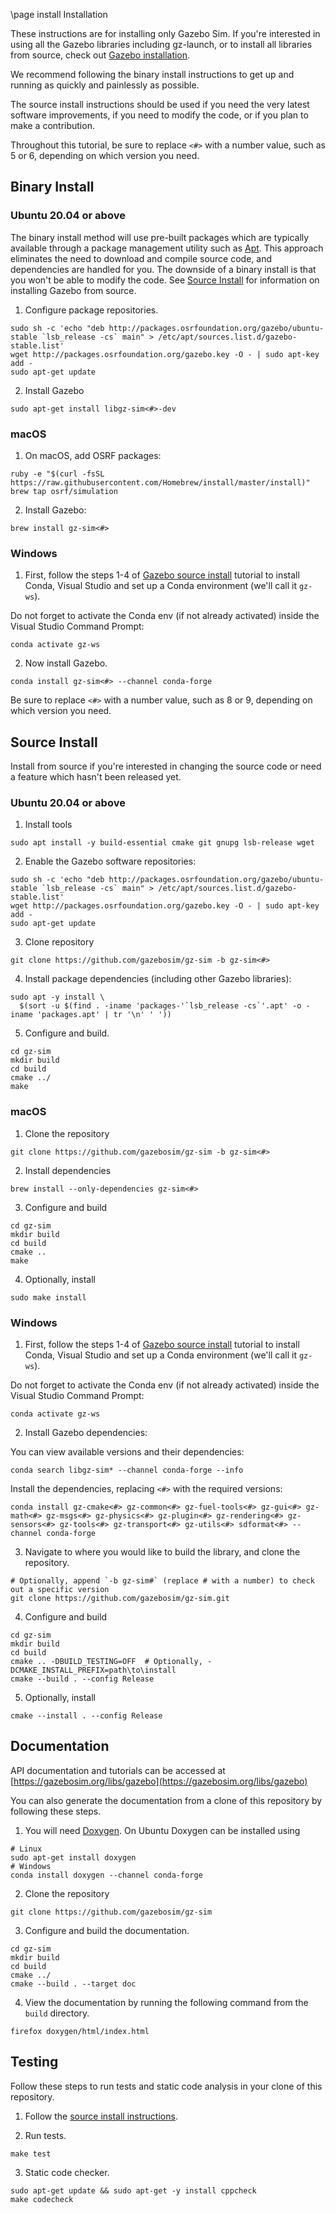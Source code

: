 \page install Installation

These instructions are for installing only Gazebo Sim. If you're interested
in using all the Gazebo libraries including gz-launch, or to install all
libraries from source, check out
[Gazebo installation](https://gazebosim.org/docs/latest/install).

We recommend following the binary install instructions to get up and running as
quickly and painlessly as possible.

The source install instructions should be used if you need the very latest
software improvements, if you need to modify the code, or if you plan to make a
contribution.

Throughout this tutorial, be sure to replace `<#>` with a number value, such as
5 or 6, depending on which version you need.

## Binary Install

### Ubuntu 20.04 or above

The binary install method will use pre-built packages which are typically
available through a package management utility such as [Apt](https://wiki.debian.org/Apt).
This approach eliminates the need to download and compile source code, and dependencies
are handled for you. The downside of a binary install is that you won't be able to modify
the code. See [Source Install](#source-install) for information on
installing Gazebo from source.

1. Configure package repositories.
  ```
  sudo sh -c 'echo "deb http://packages.osrfoundation.org/gazebo/ubuntu-stable `lsb_release -cs` main" > /etc/apt/sources.list.d/gazebo-stable.list'
  wget http://packages.osrfoundation.org/gazebo.key -O - | sudo apt-key add -
  sudo apt-get update
  ```

2. Install Gazebo
  ```
  sudo apt-get install libgz-sim<#>-dev
  ```

### macOS

1. On macOS, add OSRF packages:
  ```
  ruby -e "$(curl -fsSL https://raw.githubusercontent.com/Homebrew/install/master/install)"
  brew tap osrf/simulation
  ```

2. Install Gazebo:
  ```
  brew install gz-sim<#>
  ```

### Windows

1. First, follow the steps 1-4 of [Gazebo source install](https://gazebosim.org/docs/ionic/install_windows_src/#install-dependencies)
  tutorial to install Conda, Visual Studio and set up a Conda environment (we'll call it `gz-ws`).

  Do not forget to activate the Conda env (if not already activated)
  inside the Visual Studio Command Prompt:

  ```
  conda activate gz-ws
  ```

2. Now install Gazebo.

  ```
  conda install gz-sim<#> --channel conda-forge
  ```

  Be sure to replace `<#>` with a number value, such as 8 or 9, depending on
  which version you need.

## Source Install

Install from source if you're interested in changing the source code or need a
feature which hasn't been released yet.

### Ubuntu 20.04 or above

1. Install tools
  ```
  sudo apt install -y build-essential cmake git gnupg lsb-release wget
  ```

2. Enable the Gazebo software repositories:
  ```
  sudo sh -c 'echo "deb http://packages.osrfoundation.org/gazebo/ubuntu-stable `lsb_release -cs` main" > /etc/apt/sources.list.d/gazebo-stable.list'
  wget http://packages.osrfoundation.org/gazebo.key -O - | sudo apt-key add -
  sudo apt-get update
  ```

3. Clone repository
  ```
  git clone https://github.com/gazebosim/gz-sim -b gz-sim<#>
  ```

4. Install package dependencies (including other Gazebo libraries):
  ```
  sudo apt -y install \
    $(sort -u $(find . -iname 'packages-'`lsb_release -cs`'.apt' -o -iname 'packages.apt' | tr '\n' ' '))
  ```

5. Configure and build.
  ```
  cd gz-sim
  mkdir build
  cd build
  cmake ../
  make
  ```

### macOS

1. Clone the repository
  ```
  git clone https://github.com/gazebosim/gz-sim -b gz-sim<#>
  ```

2. Install dependencies
  ```
  brew install --only-dependencies gz-sim<#>
  ```

3. Configure and build
  ```
  cd gz-sim
  mkdir build
  cd build
  cmake ..
  make
  ```

4. Optionally, install
  ```
  sudo make install
  ```

### Windows

1. First, follow the steps 1-4 of [Gazebo source install](https://gazebosim.org/docs/ionic/install_windows_src/#install-dependencies)
  tutorial to install Conda, Visual Studio and set up a Conda environment (we'll call it `gz-ws`).

  Do not forget to activate the Conda env (if not already activated)
  inside the Visual Studio Command Prompt:

  ```
  conda activate gz-ws
  ```

2. Install Gazebo dependencies:

  You can view available versions and their dependencies:
  ```
  conda search libgz-sim* --channel conda-forge --info
  ```

  Install the dependencies, replacing `<#>` with the required versions:
  ```
  conda install gz-cmake<#> gz-common<#> gz-fuel-tools<#> gz-gui<#> gz-math<#> gz-msgs<#> gz-physics<#> gz-plugin<#> gz-rendering<#> gz-sensors<#> gz-tools<#> gz-transport<#> gz-utils<#> sdformat<#> --channel conda-forge
  ```

3. Navigate to where you would like to build the library, and clone the repository.
  ```
  # Optionally, append `-b gz-sim#` (replace # with a number) to check out a specific version
  git clone https://github.com/gazebosim/gz-sim.git
  ```

4. Configure and build
  ```
  cd gz-sim
  mkdir build
  cd build
  cmake .. -DBUILD_TESTING=OFF  # Optionally, -DCMAKE_INSTALL_PREFIX=path\to\install
  cmake --build . --config Release
  ```

5. Optionally, install
  ```
  cmake --install . --config Release
  ```

## Documentation

API documentation and tutorials can be accessed at [https://gazebosim.org/libs/gazebo](https://gazebosim.org/libs/gazebo)

You can also generate the documentation from a clone of this repository by following these steps.

1. You will need [Doxygen](http://www.doxygen.org/). On Ubuntu Doxygen can be installed using
  ```
  # Linux
  sudo apt-get install doxygen
  # Windows
  conda install doxygen --channel conda-forge
  ```

2. Clone the repository
  ```
  git clone https://github.com/gazebosim/gz-sim
  ```

3. Configure and build the documentation.
  ```
  cd gz-sim
  mkdir build
  cd build
  cmake ../
  cmake --build . --target doc
  ```

4. View the documentation by running the following command from the `build` directory.
  ```
  firefox doxygen/html/index.html
  ```

## Testing

Follow these steps to run tests and static code analysis in your clone of this repository.

1. Follow the [source install instructions](#source-install).

2. Run tests.
  ```
  make test
  ```

3. Static code checker.
  ```
  sudo apt-get update && sudo apt-get -y install cppcheck
  make codecheck
  ```
